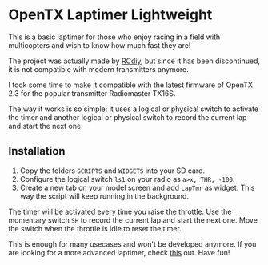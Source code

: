 # OpenTX Laptimer Lightweight

This is a basic laptimer for those who enjoy racing in a field with multicopters and wish to know how much fast they are!

The project was actually made by [RCdiy](https://github.com/RCdiy), but since it has been discontinued, it is not compatible with modern transmitters anymore.

I took some time to make it compatible with the latest firmware of OpenTX 2.3 for the popular transmitter Radiomaster TX16S.

The way it works is so simple: it uses a logical or physical switch to activate the timer and another logical or physical switch to record the current lap and start the next one.

## Installation

1. Copy the folders `SCRIPTS` and `WIDGETS` into your SD card.
2. Configure the logical switch `ls1` on your radio as `a>x, THR, -100`.
3. Create a new tab on your model screen and add `LapTmr` as widget. This way the script will keep running in the background.

The timer will be activated every time you raise the throttle. Use the momentary switch `SH` to record the current lap and start the next one. Move the switch when the throttle is idle to reset the timer.

This is enough for many usecases and won't be developed anymore. If you are looking for a more advanced laptimer, check [this](https://github.com/FiorixF1/opentx-laptimer) out. Have fun!

